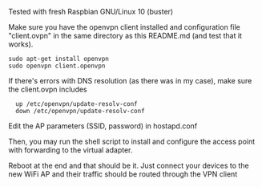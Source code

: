 Tested with fresh Raspbian GNU/Linux 10 (buster)


Make sure you have the openvpn client installed and configuration file "client.ovpn" in the same directory as this README.md (and test that it works).
```
sudo apt-get install openvpn
sudo openvpn client.openvpn
```

If there's errors with DNS resolution (as there was in my case), make sure the client.ovpn includes
```script-security 2
  up /etc/openvpn/update-resolv-conf
  down /etc/openvpn/update-resolv-conf
```

Edit the AP parameters (SSID, password) in hostapd.conf

Then, you may run the shell script to install and configure the access point with forwarding to the virtual adapter.

Reboot at the end and that should be it. Just connect your devices to the new WiFi AP and their traffic should be routed through the VPN client
